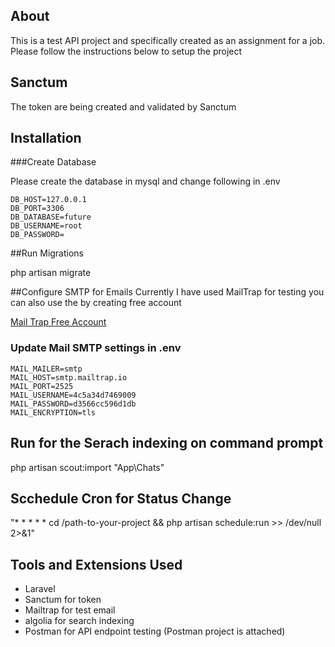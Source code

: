 
## About 

This is a test API project and specifically created as an assignment for a job. Please follow the instructions below to setup the project

## Sanctum 
The token are being created and validated by Sanctum

## Installation  
###Create Database

Please create the database in mysql and change following in .env 

    DB_HOST=127.0.0.1
    DB_PORT=3306
    DB_DATABASE=future
    DB_USERNAME=root
    DB_PASSWORD=

##Run Migrations

php artisan migrate

##Configure SMTP for Emails
Currently I have used MailTrap for testing you can also use the by creating free account 

[Mail Trap Free Account ](https://mailtrap.io/public-api)

### Update Mail SMTP settings in .env
	MAIL_MAILER=smtp
	MAIL_HOST=smtp.mailtrap.io
	MAIL_PORT=2525
	MAIL_USERNAME=4c5a34d7469009
	MAIL_PASSWORD=d3566cc596d1db
	MAIL_ENCRYPTION=tls

## Run for the Serach indexing on command prompt
php artisan scout:import "App\Chats"
## Scchedule Cron for Status Change
"* * * * * cd /path-to-your-project && php artisan schedule:run >> /dev/null 2>&1"


## Tools and Extensions Used

* Laravel 
* Sanctum for token
* Mailtrap for test email
* algolia for search indexing
* Postman for API endpoint testing (Postman project is attached)
